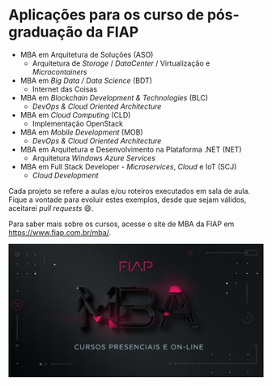 # Aplicações para os curso de pós-graduação da FIAP

 - MBA em Arquitetura de Soluções (ASO)
   * Arquitetura de *Storage* / *DataCenter* / Virtualização e *Microcontainers*
 - MBA em *Big Data / Data Science* (BDT)
   * Internet das Coisas
 - MBA em *Blockchain Development & Technologies* (BLC)
   * *DevOps & Cloud Oriented Architecture*
 - MBA em *Cloud Computing* (CLD)
   * Implementação OpenStack
 - MBA em *Mobile Development* (MOB)
   * *DevOps & Cloud Oriented Architecture*
 - MBA em Arquitetura e Desenvolvimento na Plataforma .NET (NET)
   * Arquitetura *Windows Azure Services*
 - MBA em Full Stack Developer - *Microservices*, *Cloud* e IoT (SCJ)
   * *Cloud Development*

Cada projeto se refere a aulas e/ou roteiros executados em sala de aula.
Fique a vontade para evoluir estes exemplos, desde que sejam válidos, aceitarei *pull requests* :smile:.

Para saber mais sobre os cursos, acesse o site de MBA da FIAP em https://www.fiap.com.br/mba/.

![FIAP MBA](img/20181011_fiap_mba_shareDefault.png)

